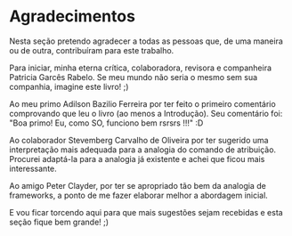 # Agradecimentos

Nesta seção pretendo agradecer a todas as pessoas que, de uma maneira ou de outra, contribuíram para este trabalho.

Para iniciar, minha eterna crítica, colaboradora, revisora e companheira Patricia Garcês Rabelo. Se meu mundo não seria o mesmo sem sua companhia, imagine este livro! ;)

Ao meu primo Adilson Bazilio Ferreira por ter feito o primeiro comentário comprovando que leu o livro (ao menos a Introdução). Seu comentário foi: "Boa primo! Eu, como SO, funciono bem rsrsrs !!!" :D

Ao colaborador Stevemberg Carvalho de Oliveira por ter sugerido uma interpretação mais adequada para a analogia do comando de atribuição. Procurei adaptá-la para a analogia já existente e achei que ficou mais interessante.

Ao amigo Peter Clayder, por ter se apropriado tão bem da analogia de frameworks, a ponto de me fazer elaborar melhor a abordagem inicial.

E vou ficar torcendo aqui para que mais sugestões sejam recebidas e esta seção fique bem grande! ;)

